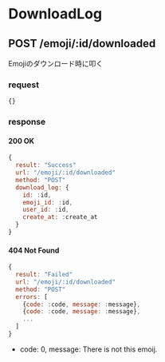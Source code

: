 # DownloadLog
## POST /emoji/:id/downloaded
Emojiのダウンロード時に叩く

### request
```js
{}
```

### response
#### 200 OK
```js
{
  result: "Success"
  url: "/emoji/:id/downloaded"
  method: "POST"
  download_log: {
    id: :id,
    emoji_id: :id,
    user_id: :id,
    create_at: :create_at
  }
}
```

#### 404 Not Found
```js
{
  result: "Failed"
  url: "/emoji/:id/downloaded"
  method: "POST"
  errors: [
    {code: :code, message: :message},
    {code: :code, message: :message},
    ...
  ]
}
```

* code: 0, message: There is not this emoij.
